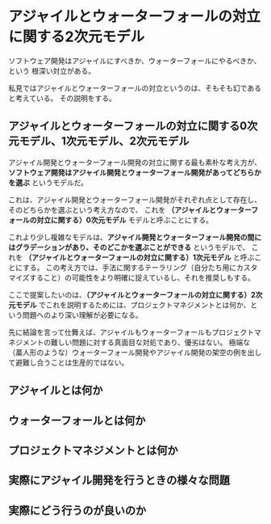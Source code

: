 # アジャイルとウォーターフォールの対立に関する2次元モデル

ソフトウェア開発はアジャイルにすべきか、ウォーターフォールにやるべきか、という
根深い対立がある。

私見ではアジャイルとウォーターフォールの対立というのは、そもそも幻であると考えている。
その説明をする。

## アジャイルとウォーターフォールの対立に関する0次元モデル、1次元モデル、2次元モデル

アジャイル開発とウォーターフォール開発の対立に関する最も素朴な考え方が、
**ソフトウェア開発はアジャイル開発とウォーターフォール開発があってどちらかを選ぶ** というモデルだ。

これは、アジャイル開発とウォーターフォール開発がそれぞれ点として存在し、そのどちらかを選ぶという考え方なので、
これを **（アジャイルとウォーターフォールの対立に関する）0次元モデル** モデルと呼ぶことにする。

これより少し複雑なモデルは、**アジャイル開発とウォーターフォール開発の間にはグラデーションがあり、そのどこかを選ぶことができる** というモデルで、
これを **（アジャイルとウォーターフォールの対立に関する）1次元モデル** と呼ぶことにする。
この考え方では、手法に関するテーラリング（自分たち用にカスタマイズすること）の可能性をより明確に捉えているし、それを推奨しもする。

ここで提案したいのは、**（アジャイルとウォーターフォールの対立に関する）2次元モデル** でこれを説明するためには、プロジェクトマネジメントとは何か、という問題へのより深い理解が必要になる。

先に結論を言って仕舞えば、アジャイルもウォーターフォールもプロジェクトマネジメントの難しい問題に対する真面目な対処であり、優劣はない。
極端な（藁人形のような）ウォーターフォール開発やアジャイル開発の架空の例を出して避難し合うことは生産的ではない。

## アジャイルとは何か

## ウォーターフォールとは何か

## プロジェクトマネジメントとは何か

## 実際にアジャイル開発を行うときの様々な問題

## 実際にどう行うのが良いのか
